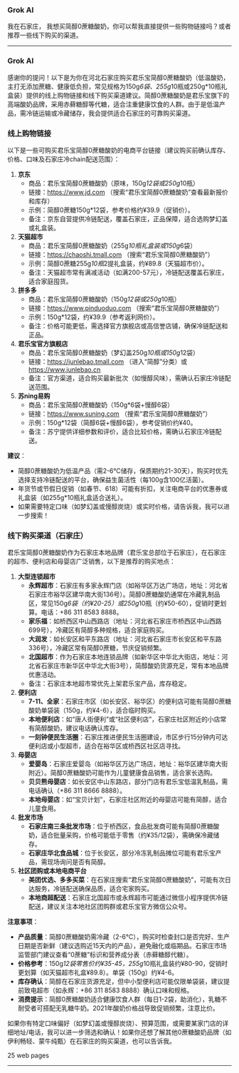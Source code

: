 

### Grok AI

<div class="thinking-container"></div><div class="response-content-markdown [&amp;_a]:text-current [&amp;_a:hover]:text-primary [&amp;_a:hover]:decoration-primary [&amp;_a]:underline [&amp;_a]:decoration-primary/30 [&amp;_a]:underline-offset-2 [&amp;_h2:first-child]:mt-0 [&amp;_h3:first-child]:mt-0 [&amp;_h4:first-child]:mt-0"><p dir="auto" class="break-words" style="white-space: pre-wrap;">我在石家庄， 我想买简醇0蔗糖酸奶，你可以帮我直接提供一些购物链接吗？或者推荐一些线下购买的渠道。</p></div><section class="inline-media-container flex flex-col gap-1"></section>

---

### Grok AI

<div class="thinking-container"></div><div class="response-content-markdown [&amp;_a]:text-current [&amp;_a:hover]:text-primary [&amp;_a:hover]:decoration-primary [&amp;_a]:underline [&amp;_a]:decoration-primary/30 [&amp;_a]:underline-offset-2 [&amp;_h2:first-child]:mt-0 [&amp;_h3:first-child]:mt-0 [&amp;_h4:first-child]:mt-0 noise"><p dir="auto" class="break-words" style="white-space: pre-wrap;">感谢你的提问！以下是为你在河北石家庄购买君乐宝简醇0蔗糖酸奶（低温酸奶，主打无添加蔗糖、健康低负担，常见规格为150g<em>6袋、255g</em>10瓶或250g*10瓶礼盒装）提供的线上购物链接和线下购买渠道建议。简醇0蔗糖酸奶是君乐宝旗下的高端酸奶品牌，采用赤藓糖醇等代糖，适合注重健康饮食的人群。由于是低温产品，需冷链运输或冷藏储存，我会提供适合石家庄的可靠购买渠道。</p>
<h3 dir="auto" class="">线上购物链接</h3>
<p dir="auto" class="break-words" style="white-space: pre-wrap;">以下是一些可购买君乐宝简醇0蔗糖酸奶的电商平台链接（建议购买前确认库存、价格、口味及石家庄冷chain配送范围）：</p>
<ol dir="auto" class="marker:text-secondary">
<li class="break-words"><strong>京东</strong>
<ul dir="auto" class="marker:text-secondary">
<li class="break-words">商品：君乐宝简醇0蔗糖酸奶（原味，150g<em>12袋或250g</em>10瓶）</li>
<li class="break-words">链接：<a href="https://www.jd.com" target="_blank" rel="noopener noreferrer">https://www.jd.com</a> （搜索“君乐宝简醇0蔗糖酸奶”查看最新报价和库存）</li>
<li class="break-words">示例：简醇0蔗糖150g*12袋，参考价格约¥39.9（促销价）。  <a href="https://m.fanli.com/item/d612994232900" target="_blank" rel="noopener noreferrer" class="web-search-result-chip focus:outline-none focus-visible:outline-none focus-visible:bg:input rounded-md ml-1 mr-0.5" data-state="closed"><div class="inline-flex align-text-bottom items-center justify-center select-none my-0 rounded-md bg-important border border-card-border opacity-60 grayscale hover:filter-none hover:opacity-100 transition-opacity"><img class="size-[18px] m-0 rounded-md" alt="" src="https://imgs.search.brave.com/w3bv9UaoGBPjkD3MV9Gf3vmTDaFntLeMcyj84NCeIb0/rs:fit:64:0:0:0/g:ce/aHR0cDovL2Zhdmlj/b25zLnNlYXJjaC5i/cmF2ZS5jb20vaWNv/bnMvNGIzYzcxMWMy/YmM0YmMwNmZlNDMz/NjY3ZmFlNDk1MWQ0/MjUwODA4OGRjMDc5/NTJhNTU4YjVmNjgx/ZjkyODY3ZS9tLmZh/bmxpLmNvbS8"></div></a></li>
<li class="break-words">备注：京东自营提供冷链配送，覆盖石家庄，正品保障，适合选购梦幻盖或礼盒装。</li>
</ul>
</li>
<li class="break-words"><strong>天猫超市</strong>
<ul dir="auto" class="marker:text-secondary">
<li class="break-words">商品：君乐宝简醇0蔗糖酸奶（255g<em>10瓶礼盒装或150g</em>6袋）</li>
<li class="break-words">链接：<a href="https://chaoshi.tmall.com" target="_blank" rel="noopener noreferrer">https://chaoshi.tmall.com</a> （搜索“君乐宝简醇0蔗糖酸奶”）</li>
<li class="break-words">示例：简醇0蔗糖255g<em>10瓶</em>2提礼盒装，约¥89.8（天猫超市价）。  <a href="https://www.taobao.com/chanpin/206afde656ff02f464c053e2939a0a47a1f8464e19f90f3c62fb683e1eba486d6c4a46895e0de198ae4c0820e4822416.html" target="_blank" rel="noopener noreferrer" class="web-search-result-chip focus:outline-none focus-visible:outline-none focus-visible:bg:input rounded-md ml-1 mr-0.5" data-state="closed"><div class="inline-flex align-text-bottom items-center justify-center select-none my-0 rounded-md bg-important border border-card-border opacity-60 grayscale hover:filter-none hover:opacity-100 transition-opacity"><img class="size-[18px] m-0 rounded-md" alt="" src="https://imgs.search.brave.com/s2xNI9X_G9IFHF03fnm9ie6vmYn67B0deRaDswTmk4U/rs:fit:64:0:0:0/g:ce/aHR0cDovL2Zhdmlj/b25zLnNlYXJjaC5i/cmF2ZS5jb20vaWNv/bnMvODVhZGRmYjRm/ZTBjMTVkNTA1NDlh/MTkyNTJmNzA4MGFi/YzczNTdkNTgyZmMy/NDJiNTlmNTQ1YWJl/MDc4MTEyZC93d3cu/dGFvYmFvLmNvbS8"></div></a></li>
<li class="break-words">备注：天猫超市常有满减活动（如满200-57元），冷链配送覆盖石家庄，适合家庭囤货。</li>
</ul>
</li>
<li class="break-words"><strong>拼多多</strong>
<ul dir="auto" class="marker:text-secondary">
<li class="break-words">商品：君乐宝简醇0蔗糖酸奶（150g<em>12袋或250g</em>10瓶）</li>
<li class="break-words">链接：<a href="https://www.pinduoduo.com" target="_blank" rel="noopener noreferrer">https://www.pinduoduo.com</a> （搜索“君乐宝简醇0蔗糖酸奶”）</li>
<li class="break-words">示例：150g*12袋，约¥39.9（参考返利网价）。  <a href="https://m.fanli.com/item/d612994232900" target="_blank" rel="noopener noreferrer" class="web-search-result-chip focus:outline-none focus-visible:outline-none focus-visible:bg:input rounded-md ml-1 mr-0.5" data-state="closed"><div class="inline-flex align-text-bottom items-center justify-center select-none my-0 rounded-md bg-important border border-card-border opacity-60 grayscale hover:filter-none hover:opacity-100 transition-opacity"><img class="size-[18px] m-0 rounded-md" alt="" src="https://imgs.search.brave.com/w3bv9UaoGBPjkD3MV9Gf3vmTDaFntLeMcyj84NCeIb0/rs:fit:64:0:0:0/g:ce/aHR0cDovL2Zhdmlj/b25zLnNlYXJjaC5i/cmF2ZS5jb20vaWNv/bnMvNGIzYzcxMWMy/YmM0YmMwNmZlNDMz/NjY3ZmFlNDk1MWQ0/MjUwODA4OGRjMDc5/NTJhNTU4YjVmNjgx/ZjkyODY3ZS9tLmZh/bmxpLmNvbS8"></div></a></li>
<li class="break-words">备注：价格可能更低，需选择官方旗舰店或高信誉店铺，确保冷链配送和正品。</li>
</ul>
</li>
<li class="break-words"><strong>君乐宝官方旗舰店</strong>
<ul dir="auto" class="marker:text-secondary">
<li class="break-words">商品：君乐宝简醇0蔗糖酸奶（梦幻盖250g<em>10瓶或150g</em>12袋）</li>
<li class="break-words">链接：<a href="https://junlebao.tmall.com" target="_blank" rel="noopener noreferrer">https://junlebao.tmall.com</a> （进入“简醇”分类）或 <a href="https://www.junlebao.cn" target="_blank" rel="noopener noreferrer">https://www.junlebao.cn</a></li>
<li class="break-words">备注：官方渠道，适合购买最新批次（如慢醇风味），需确认石家庄冷链配送范围。</li>
</ul>
</li>
<li class="break-words"><strong>苏ning易购</strong>
<ul dir="auto" class="marker:text-secondary">
<li class="break-words">商品：君乐宝简醇0蔗糖酸奶（150g*6袋+慢醇6袋）</li>
<li class="break-words">链接：<a href="https://www.suning.com" target="_blank" rel="noopener noreferrer">https://www.suning.com</a> （搜索“君乐宝简醇0蔗糖酸奶”）</li>
<li class="break-words">示例：150g*12袋（简醇6袋+慢醇6袋），参考促销价约¥40。  <a href="https://www.suning.com/item/0070182640/12305100551.html" target="_blank" rel="noopener noreferrer" class="web-search-result-chip focus:outline-none focus-visible:outline-none focus-visible:bg:input rounded-md ml-1 mr-0.5" data-state="closed"><div class="inline-flex align-text-bottom items-center justify-center select-none my-0 rounded-md bg-important border border-card-border opacity-60 grayscale hover:filter-none hover:opacity-100 transition-opacity"><img class="size-[18px] m-0 rounded-md" alt="" src="https://imgs.search.brave.com/IhZmdE3DP_ayrETjEfFJhIaC6--MF8GB4Vy9QICM6Tg/rs:fit:64:0:0:0/g:ce/aHR0cDovL2Zhdmlj/b25zLnNlYXJjaC5i/cmF2ZS5jb20vaWNv/bnMvYzVjZDJhNTI1/YjRlNjM4YzYwNDlj/ODFiNTJmOTA4NzAz/N2M3YmEyNTI3MTQw/NjEzYmZkMjgxMzI3/ODAyZDhlNy93d3cu/c3VuaW5nLmNvbS8"></div></a></li>
<li class="break-words">备注：苏宁提供详细参数和评价，适合比较价格，需确认石家庄冷链配送。</li>
</ul>
</li>
</ol>
<p dir="auto" class="break-words" style="white-space: pre-wrap;"><strong>建议</strong>：</p>
<ul dir="auto" class="marker:text-secondary">
<li class="break-words">简醇0蔗糖酸奶为低温产品（需2-6℃储存，保质期约21-30天），购买时优先选择支持冷链配送的平台，确保益生菌活性（每100g含100亿活菌）。</li>
<li class="break-words">年货节或节假日促销（如春节、618）可能有折扣，关注电商平台的优惠券或礼盒装（如255g*10瓶礼盒适合送礼）。<a href="https://www.taobao.com/chanpin/206afde656ff02f464c053e2939a0a47a1f8464e19f90f3c62fb683e1eba486d6c4a46895e0de198ae4c0820e4822416.html" target="_blank" rel="noopener noreferrer" class="web-search-result-chip focus:outline-none focus-visible:outline-none focus-visible:bg:input rounded-md ml-1 mr-0.5" data-state="closed"><div class="inline-flex align-text-bottom items-center justify-center select-none my-0 rounded-md bg-important border border-card-border opacity-60 grayscale hover:filter-none hover:opacity-100 transition-opacity"><img class="size-[18px] m-0 rounded-md" alt="" src="https://imgs.search.brave.com/s2xNI9X_G9IFHF03fnm9ie6vmYn67B0deRaDswTmk4U/rs:fit:64:0:0:0/g:ce/aHR0cDovL2Zhdmlj/b25zLnNlYXJjaC5i/cmF2ZS5jb20vaWNv/bnMvODVhZGRmYjRm/ZTBjMTVkNTA1NDlh/MTkyNTJmNzA4MGFi/YzczNTdkNTgyZmMy/NDJiNTlmNTQ1YWJl/MDc4MTEyZC93d3cu/dGFvYmFvLmNvbS8"></div></a></li>
<li class="break-words">如果需要特定口味（如梦幻盖或慢醇炭烧）或实时价格，请告诉我，我可以进一步搜索！</li>
</ul>
<h3 dir="auto" class="">线下购买渠道（石家庄）</h3>
<p dir="auto" class="break-words" style="white-space: pre-wrap;">君乐宝简醇0蔗糖酸奶作为石家庄本地品牌（君乐宝总部位于石家庄），在石家庄的超市、便利店和母婴店广泛销售，以下是推荐的购买地点：</p>
<ol dir="auto" class="marker:text-secondary">
<li class="break-words"><strong>大型连锁超市</strong>
<ul dir="auto" class="marker:text-secondary">
<li class="break-words"><strong>永辉超市</strong>：石家庄有多家永辉门店（如裕华区万达广场店，地址：河北省石家庄市裕华区建华南大街136号）。简醇0蔗糖酸奶通常在冷藏乳制品区，常见150g<em>6袋（约¥20-25）或250g</em>10瓶（约¥50-60），促销时更划算。电话：+86 311 8583 8888。</li>
<li class="break-words"><strong>家乐福</strong>：如桥西区中山西路店（地址：河北省石家庄市桥西区中山西路699号），冷藏区有简醇多种规格，适合家庭购买。</li>
<li class="break-words"><strong>大润发</strong>：如长安区和平东路店（地址：河北省石家庄市长安区和平东路336号），冷藏区常有简醇0蔗糖，节庆促销频繁。</li>
<li class="break-words"><strong>北国超市</strong>：作为石家庄本地连锁品牌（如新华区中华北大街店，地址：河北省石家庄市新华区中华北大街3号），简醇酸奶货源充足，常有本地品牌优惠活动。</li>
<li class="break-words">备注：石家庄本地超市常优先上架君乐宝产品，库存稳定。</li>
</ul>
</li>
<li class="break-words"><strong>便利店</strong>
<ul dir="auto" class="marker:text-secondary">
<li class="break-words"><strong>7-11、全家</strong>：石家庄市区（如长安区、裕华区）的便利店可能有简醇0蔗糖酸奶单袋装（150g，约¥4-6），适合临时购买。</li>
<li class="break-words"><strong>本地便利店</strong>：如“唐人街便利”或“社区便利店”，石家庄社区附近的小店常有简醇酸奶，建议电话确认库存。</li>
<li class="break-words"><strong>一刻钟便民生活圈</strong>：石家庄推进便民生活圈建设，市区步行15分钟内可达便利店或小型超市，适合在裕华区或桥西区社区店寻找。</li>
</ul>
</li>
<li class="break-words"><strong>母婴店</strong>
<ul dir="auto" class="marker:text-secondary">
<li class="break-words"><strong>爱婴岛</strong>：石家庄爱婴岛（如裕华区万达广场店，地址：裕华区建华南大街附近）。简醇0蔗糖酸奶可能作为儿童健康食品销售，适合家长选购。</li>
<li class="break-words"><strong>贝贝熊母婴店</strong>：如长安区中山东路店，部分门店有君乐宝低温乳制品，需电话确认（+86 311 8666 8888）。</li>
<li class="break-words"><strong>本地母婴店</strong>：如“宝贝计划”，石家庄社区附近的母婴店可能有简醇，适合儿童食用。</li>
</ul>
</li>
<li class="break-words"><strong>批发市场</strong>
<ul dir="auto" class="marker:text-secondary">
<li class="break-words"><strong>石家庄南三条批发市场</strong>：位于桥西区，食品批发商可能有简醇0蔗糖酸奶，适合批量采购，价格可能低于零售（约¥35/12袋），需确保冷藏储存。</li>
<li class="break-words"><strong>石家庄华北食品城</strong>：位于长安区，部分冷冻乳制品摊位可能有君乐宝产品，需现场询问是否有简醇。</li>
</ul>
</li>
<li class="break-words"><strong>社区团购或本地电商平台</strong>
<ul dir="auto" class="marker:text-secondary">
<li class="break-words"><strong>美团优选、多多买菜</strong>：在石家庄搜索“君乐宝简醇0蔗糖酸奶”，可能有次日达服务，冷链配送确保品质，适合宅家购买。</li>
<li class="break-words"><strong>本地商超配送</strong>：石家庄北国超市或永辉超市可能通过微信小程序提供冷链配送，建议关注本地社区团购群或君乐宝官方微信公众号。</li>
</ul>
</li>
</ol>
<p dir="auto" class="break-words" style="white-space: pre-wrap;"><strong>注意事项</strong>：</p>
<ul dir="auto" class="marker:text-secondary">
<li class="break-words"><strong>产品质量</strong>：简醇0蔗糖酸奶需冷藏（2-6℃），购买时检查封口是否完好、生产日期是否新鲜（建议选购近15天内的产品），避免融化或临期品。石家庄市场监管部门建议查看“0蔗糖”标识和营养成分表（赤藓糖醇代糖）。</li>
<li class="break-words"><strong>价格参考</strong>：150g<em>12袋零售价约¥35-45，255g</em>10瓶礼盒装约¥80-90，促销时更划算（如天猫超市礼盒¥89.8）。单袋（150g）约¥4-6。<a href="https://m.fanli.com/item/d612994232900" target="_blank" rel="noopener noreferrer" class="web-search-result-chip focus:outline-none focus-visible:outline-none focus-visible:bg:input rounded-md ml-1 mr-0.5" data-state="closed"><div class="inline-flex align-text-bottom items-center justify-center select-none my-0 rounded-md bg-important border border-card-border opacity-60 grayscale hover:filter-none hover:opacity-100 transition-opacity"><img class="size-[18px] m-0 rounded-md" alt="" src="https://imgs.search.brave.com/w3bv9UaoGBPjkD3MV9Gf3vmTDaFntLeMcyj84NCeIb0/rs:fit:64:0:0:0/g:ce/aHR0cDovL2Zhdmlj/b25zLnNlYXJjaC5i/cmF2ZS5jb20vaWNv/bnMvNGIzYzcxMWMy/YmM0YmMwNmZlNDMz/NjY3ZmFlNDk1MWQ0/MjUwODA4OGRjMDc5/NTJhNTU4YjVmNjgx/ZjkyODY3ZS9tLmZh/bmxpLmNvbS8"></div></a><a href="https://www.taobao.com/chanpin/206afde656ff02f464c053e2939a0a47a1f8464e19f90f3c62fb683e1eba486d6c4a46895e0de198ae4c0820e4822416.html" target="_blank" rel="noopener noreferrer" class="web-search-result-chip focus:outline-none focus-visible:outline-none focus-visible:bg:input rounded-md ml-1 mr-0.5" data-state="closed"><div class="inline-flex align-text-bottom items-center justify-center select-none my-0 rounded-md bg-important border border-card-border opacity-60 grayscale hover:filter-none hover:opacity-100 transition-opacity"><img class="size-[18px] m-0 rounded-md" alt="" src="https://imgs.search.brave.com/s2xNI9X_G9IFHF03fnm9ie6vmYn67B0deRaDswTmk4U/rs:fit:64:0:0:0/g:ce/aHR0cDovL2Zhdmlj/b25zLnNlYXJjaC5i/cmF2ZS5jb20vaWNv/bnMvODVhZGRmYjRm/ZTBjMTVkNTA1NDlh/MTkyNTJmNzA4MGFi/YzczNTdkNTgyZmMy/NDJiNTlmNTQ1YWJl/MDc4MTEyZC93d3cu/dGFvYmFvLmNvbS8"></div></a></li>
<li class="break-words"><strong>库存确认</strong>：简醇在石家庄货源充足，但中小型便利店可能仅限单袋装，建议提前致电超市（如永辉：+86 311 8583 8888）确认口味和规格。</li>
<li class="break-words"><strong>消费提示</strong>：简醇0蔗糖酸奶适合健康饮食人群（每日1-2袋，助消化），乳糖不耐受者可搭配无乳糖牛奶。2021年酸奶价格战导致促销频繁，注意比价。<a href="https://m.bjnews.com.cn/detail/162133099214048.html" target="_blank" rel="noopener noreferrer" class="web-search-result-chip focus:outline-none focus-visible:outline-none focus-visible:bg:input rounded-md ml-1 mr-0.5" data-state="closed"><div class="inline-flex align-text-bottom items-center justify-center select-none my-0 rounded-md bg-important border border-card-border opacity-60 grayscale hover:filter-none hover:opacity-100 transition-opacity"><img class="size-[18px] m-0 rounded-md" alt="" src="https://imgs.search.brave.com/FbtzTnN_GDtFt1V0ld03sf6vF_J4sEP5-bA363QTGog/rs:fit:64:0:0:0/g:ce/aHR0cDovL2Zhdmlj/b25zLnNlYXJjaC5i/cmF2ZS5jb20vaWNv/bnMvM2E3NWM1MjE2/NjMyMzBkZDUxZjdm/NzA4ODVkMTAyNWJh/MTA0YWExZWYyZjk1/NjE0NzZlNDFkZGM0/YTkzMWI2YS9tLmJq/bmV3cy5jb20uY24v"></div></a></li>
</ul>
<p dir="auto" class="break-words" style="white-space: pre-wrap;">如果你有特定口味偏好（如梦幻盖或慢醇炭烧）、预算范围，或需要某家门店的详细地址/电话，我可以进一步筛选和确认！如果你还想了解其他0蔗糖酸奶品牌（如伊利畅轻、蒙牛纯甄）在石家庄的购买渠道，也可以告诉我。</p></div><section class="inline-media-container flex flex-col gap-1"></section><div class="flex gap-2 mt-4"><div class="search-results flex -ml-1 text-sm gap-2 mb-1"><div class="flex flex-row items-center pr-4 py-1 rounded-full cursor-pointer bg-foreground border border-card-border hover:bg-card-hover hover:border-card-border-focus"><div style="z-index: 3;"><div class="align-text-bottom items-center justify-center select-none transition my-0 rounded-md opacity-100 ml-1.5 flex bg-popover overflow-hidden border border-background z-3"><img class="size-[18px] m-0 rounded-md" alt="" src="https://imgs.search.brave.com/APalpYi7oy-0gsXlkGaB7_Y6BMfcAYe8LZ0R_y_QIsU/rs:fit:64:0:0:0/g:ce/aHR0cDovL2Zhdmlj/b25zLnNlYXJjaC5i/cmF2ZS5jb20vaWNv/bnMvOWIyNjIwOWJi/YmVmODcxMDQ3MTdh/YmJhMzBhMjFhMmRl/NjMyYmMzZjg3MDE0/ZjAwOTcxNWRkNGY0/M2VlNGNkZi9tLjU1/aGFpdGFvLmNvbS8"></div></div><div style="z-index: 2;"><div class="align-text-bottom items-center justify-center select-none transition my-0 rounded-md opacity-100 flex bg-popover overflow-hidden border border-background z-2 -ml-2"><img class="size-[18px] m-0 rounded-md" alt="" src="https://imgs.search.brave.com/Yi_dQn5zLP63uN4aO55P49hle5JdrW8NhugyMr9fNT0/rs:fit:64:0:0:0/g:ce/aHR0cDovL2Zhdmlj/b25zLnNlYXJjaC5i/cmF2ZS5jb20vaWNv/bnMvOWVmOGIzNDY2/MDdkNGRiNzg5OGJk/OWQxZDZkM2NhNjE2/MDU5MzA4NmExM2U4/ZmE2OWViZDY2ZmE1/ZTRhYTdhNC9tLjUx/dGlhbmdvdS5jb20v"></div></div><div style="z-index: 1;"><div class="align-text-bottom items-center justify-center select-none transition my-0 rounded-md opacity-100 flex bg-popover overflow-hidden border border-background z-1 -ml-2"><img class="size-[18px] m-0 rounded-md" alt="" src="https://imgs.search.brave.com/nV63l14QBwqkPIlrY9pMrOlumxgwbpASBYmViB_vSno/rs:fit:64:0:0:0/g:ce/aHR0cDovL2Zhdmlj/b25zLnNlYXJjaC5i/cmF2ZS5jb20vaWNv/bnMvYWZhMmFlMTBl/NDUwN2RiZTM4OGRi/YzA1NWI3NGQ4MmY4/YTA4N2UxYWY4MTFh/Njc5N2ZmMmNhNjgz/Y2U4ZjBjNC9pYy1z/ZWFyY2guamQuY29t/Lw"></div></div><div class="truncate ml-2">25 web pages</div></div></div></div>

---